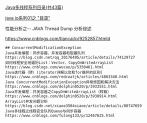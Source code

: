 [Java多线程系列目录(共43篇)](https://www.cnblogs.com/skywang12345/p/java_threads_category.html)

[java io系列01之 "目录"](https://www.cnblogs.com/skywang12345/p/io_01.html)



性能分析之-- JAVA Thread Dump 分析综述

https://www.cnblogs.com/tiancai/p/9252857.htmld

```
## ConcurrentModificationException
Java并发编程：同步容器、并发容器和阻塞队列
https://blog.csdn.net/qq_20176495/article/details/74129727
如何线程安全地遍历List：Vector、CopyOnWriteArrayList
https://www.cnblogs.com/wucao/p/5350461.html
Java迭代器（转）(iterator详解以及和for循环的区别)
https://www.cnblogs.com/redcoatjk/articles/4863340.html
Java ConcurrentModificationException异常原因和解决方法
https://www.cnblogs.com/dolphin0520/p/3933551.html
Java并发编程：并发容器之CopyOnWriteArrayList（转载）
https://www.cnblogs.com/dolphin0520/p/3938914.html
ArrayList并发问题分析
https://blog.csdn.net/xiaoe3504xiaoe/article/details/80747659
Java多线程之线程安全队列Queue与同步容器
https://www.cnblogs.com/fulong133/p/12467625.html
```

